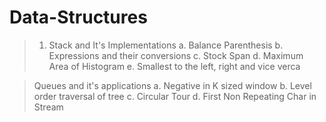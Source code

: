 # Data-Structures

> 1. Stack and It's Implementations
a. Balance Parenthesis
b. Expressions and their conversions
c. Stock Span
d. Maximum Area of Histogram
e. Smallest to the left, right and vice verca

> Queues and it's applications
a. Negative in K sized window
b. Level order traversal of tree
c. Circular Tour
d. First Non Repeating Char in Stream
